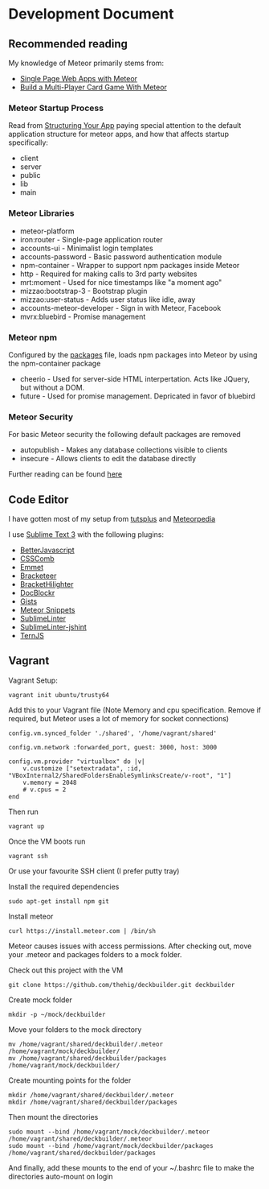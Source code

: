 # Development Document

## Recommended reading

My knowledge of Meteor primarily stems from:
* [Single Page Web Apps with Meteor](https://code.tutsplus.com/courses/single-page-web-apps-with-meteor)
* [Build a Multi-Player Card Game With Meteor](https://code.tutsplus.com/courses/build-a-multi-player-card-game-with-meteor)

### Meteor Startup Process

Read from [Structuring Your App](http://docs.meteor.com/#/full/structuringyourapp) paying special attention to the default application structure for meteor apps, and how that affects startup specifically:
* client
* server
* public
* lib
* main

### Meteor Libraries

* meteor-platform
* iron:router					- Single-page application router
* accounts-ui					- Minimalist login templates
* accounts-password				- Basic password authentication module
* npm-container					- Wrapper to support npm packages inside Meteor
* http							- Required for making calls to 3rd party websites
* mrt:moment					- Used for nice timestamps like "a moment ago"
* mizzao:bootstrap-3			- Bootstrap plugin
* mizzao:user-status			- Adds user status like idle, away
* accounts-meteor-developer		- Sign in with Meteor, Facebook
* mvrx:bluebird					- Promise management

### Meteor npm

Configured by the [packages](packages.json) file, loads npm packages into Meteor by using the npm-container package

* cheerio 	- Used for server-side HTML interpertation. Acts like JQuery, but without a DOM.
* future 	- Used for promise management. Depricated in favor of bluebird

### Meteor Security

For basic Meteor security the following default packages are removed

* autopublish					- Makes any database collections visible to clients
* insecure						- Allows clients to edit the database directly

Further reading can be found [here](https://www.discovermeteor.com/blog/meteor-and-security/)

## Code Editor

I have gotten most of my setup from [tutsplus](https://code.tutsplus.com/courses/perfect-workflow-in-sublime-text-2) and [Meteorpedia](http://www.meteorpedia.com/read/Sublime_Text)

I use [Sublime Text 3]() with the following plugins:

* [BetterJavascript](https://github.com/int3h/sublime-better-javascript)
* [CSSComb](https://github.com/csscomb/sublime-csscomb)
* [Emmet](http://emmet.io/)
* [Bracketeer](https://github.com/colinta/SublimeBracketeer)
* [BracketHilighter](https://github.com/facelessuser/BracketHighlighter)
* [DocBlockr](https://github.com/spadgos/sublime-jsdocs)
* [Gists](https://github.com/condemil/Gist)
* [Meteor Snippets](https://github.com/mrtnbroder/meteor-snippets)
* [SublimeLinter](http://www.sublimelinter.com/en/latest/)
* [SublimeLinter-jshint](https://packagecontrol.io/packages/SublimeLinter-jshint)
* [TernJS](http://emmet.io/blog/sublime-tern/)

## Vagrant

Vagrant Setup:

    vagrant init ubuntu/trusty64

Add this to your Vagrant file (Note Memory and cpu specification. Remove if required, but Meteor uses a lot of memory for socket connections)

    config.vm.synced_folder './shared', '/home/vagrant/shared'

    config.vm.network :forwarded_port, guest: 3000, host: 3000

    config.vm.provider "virtualbox" do |v|
        v.customize ["setextradata", :id, "VBoxInternal2/SharedFoldersEnableSymlinksCreate/v-root", "1"]
        v.memory = 2048
        # v.cpus = 2
    end

Then run

    vagrant up

Once the VM boots run

    vagrant ssh

Or use your favourite SSH client (I prefer putty tray)

Install the required dependencies

    sudo apt-get install npm git

Install meteor

    curl https://install.meteor.com | /bin/sh

Meteor causes issues with access permissions. After checking out, move your .meteor and packages folders to a mock folder.

Check out this project with the VM

    git clone https://github.com/thehig/deckbuilder.git deckbuilder

Create mock folder

    mkdir -p ~/mock/deckbuilder

Move your folders to the mock directory

    mv /home/vagrant/shared/deckbuilder/.meteor /home/vagrant/mock/deckbuilder/
    mv /home/vagrant/shared/deckbuilder/packages /home/vagrant/mock/deckbuilder/

Create mounting points for the folder

    mkdir /home/vagrant/shared/deckbuilder/.meteor
    mkdir /home/vagrant/shared/deckbuilder/packages

Then mount the directories

    sudo mount --bind /home/vagrant/mock/deckbuilder/.meteor /home/vagrant/shared/deckbuilder/.meteor
    sudo mount --bind /home/vagrant/mock/deckbuilder/packages /home/vagrant/shared/deckbuilder/packages

And finally, add these mounts to the end of your ~/.bashrc file to make the directories auto-mount on login